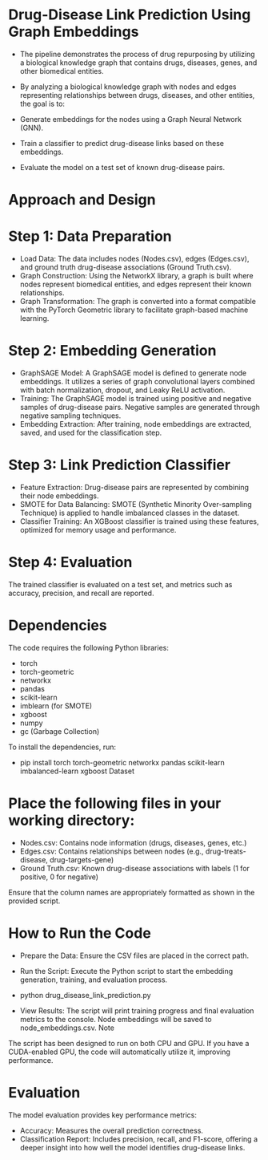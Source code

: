 # Drug-Disease Link Prediction Using Graph Embeddings

- The pipeline demonstrates the process of drug repurposing by utilizing a biological knowledge graph that contains drugs, diseases, genes, and other biomedical entities.
 - By analyzing a biological knowledge graph with nodes and edges representing relationships between drugs, diseases, and other entities, the goal is to:

- Generate embeddings for the nodes using a Graph Neural Network (GNN).
- Train a classifier to predict drug-disease links based on these embeddings.
- Evaluate the model on a test set of known drug-disease pairs.

# Approach and Design

# Step 1: Data Preparation
- Load Data: The data includes nodes (Nodes.csv), edges (Edges.csv), and ground truth drug-disease associations (Ground Truth.csv).
- Graph Construction: Using the NetworkX library, a graph is built where nodes represent biomedical entities, and edges represent their known relationships.
- Graph Transformation: The graph is converted into a format compatible with the PyTorch Geometric library to facilitate graph-based machine learning.

# Step 2: Embedding Generation
- GraphSAGE Model: A GraphSAGE model is defined to generate node embeddings. It utilizes a series of graph convolutional layers combined with batch normalization, dropout, and Leaky ReLU activation.
- Training: The GraphSAGE model is trained using positive and negative samples of drug-disease pairs. Negative samples are generated through negative sampling techniques.
- Embedding Extraction: After training, node embeddings are extracted, saved, and used for the classification step.

# Step 3: Link Prediction Classifier
- Feature Extraction: Drug-disease pairs are represented by combining their node embeddings.
- SMOTE for Data Balancing: SMOTE (Synthetic Minority Over-sampling Technique) is applied to handle imbalanced classes in the dataset.
- Classifier Training: An XGBoost classifier is trained using these features, optimized for memory usage and performance.

# Step 4: Evaluation
The trained classifier is evaluated on a test set, and metrics such as accuracy, precision, and recall are reported.

# Dependencies

The code requires the following Python libraries:

- torch
- torch-geometric
- networkx
- pandas
- scikit-learn
- imblearn (for SMOTE)
- xgboost
- numpy
- gc (Garbage Collection)

To install the dependencies, run:
- pip install torch torch-geometric networkx pandas scikit-learn imbalanced-learn xgboost
Dataset

# Place the following files in your working directory:

- Nodes.csv: Contains node information (drugs, diseases, genes, etc.)
- Edges.csv: Contains relationships between nodes (e.g., drug-treats-disease, drug-targets-gene)
- Ground Truth.csv: Known drug-disease associations with labels (1 for positive, 0 for negative)

Ensure that the column names are appropriately formatted as shown in the provided script.

# How to Run the Code

- Prepare the Data: Ensure the CSV files are placed in the correct path.
- Run the Script: Execute the Python script to start the embedding generation, training, and evaluation process.

- python drug_disease_link_prediction.py

- View Results: The script will print training progress and final evaluation metrics to the console. Node embeddings will be saved to node_embeddings.csv.
Note

The script has been designed to run on both CPU and GPU. If you have a CUDA-enabled GPU, the code will automatically utilize it, improving performance.

# Evaluation

The model evaluation provides key performance metrics:
- Accuracy: Measures the overall prediction correctness.
- Classification Report: Includes precision, recall, and F1-score, offering a deeper insight into how well the model identifies drug-disease links.

